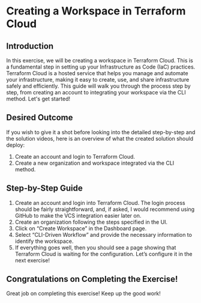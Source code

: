 # Creating a Workspace in Terraform Cloud

## Introduction

In this exercise, we will be creating a workspace in Terraform Cloud. This is a fundamental step in setting up your Infrastructure as Code (IaC) practices. Terraform Cloud is a hosted service that helps you manage and automate your infrastructure, making it easy to create, use, and share infrastructure safely and efficiently. This guide will walk you through the process step by step, from creating an account to integrating your workspace via the CLI method. Let's get started!

## Desired Outcome

If you wish to give it a shot before looking into the detailed step-by-step and the solution videos, here is an overview of what the created solution should deploy:

1. Create an account and login to Terraform Cloud.
2. Create a new organization and workspace integrated via the CLI method.

## Step-by-Step Guide

1. Create an account and login into Terraform Cloud. The login process should be fairly straightforward, and, if asked, I would recommend using GitHub to make the VCS integration easier later on.
2. Create an organization following the steps specified in the UI.
3. Click on “Create Workspace” in the Dashboard page.
4. Select “CLI-Driven Workflow” and provide the necessary information to identify the workspace.
5. If everything goes well, then you should see a page showing that Terraform Cloud is waiting for the configuration. Let’s configure it in the next exercise!

## Congratulations on Completing the Exercise!

Great job on completing this exercise! Keep up the good work!
